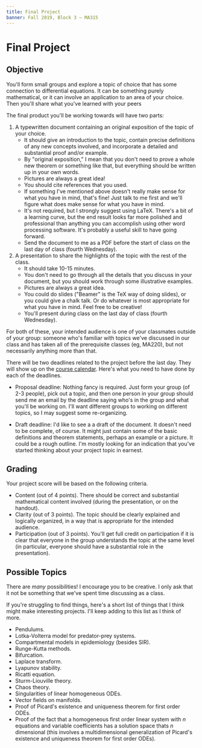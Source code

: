 ```yaml
---
title: Final Project
banner: Fall 2019, Block 3 — MA315
---
```


# Final Project

## Objective

You'll form small groups and explore a topic of choice that has some connection to differential equations. It can be something purely mathematical, or it can involve an application to an area of your choice. Then you'll share what you've learned with your peers

The final product you'll be working towards will have two parts:

1. A typewritten document containing an original exposition of the topic of your choice.
    * It should give an introduction to the topic, contain precise definitions of any new concepts involved, and incorporate a detailed and substantial proof and/or example.
    * By "original exposition," I mean that you don't need to prove a whole new theorem or something like that, but everything should be written up in your own words.
    * Pictures are always a great idea!
    * You should cite references that you used.
    * If something I've mentioned above doesn't really make sense for what you have in mind, that's fine! Just talk to me first and we'll figure what does make sense for what you have in mind.
    * It's not required, but I strongly suggest using LaTeX. There's a bit of a learning curve, but the end result looks far more polished and professional than anything you can accomplish using other word processing software. It's probably a useful skill to have going forward.
    * Send the document to me as a PDF before the start of class on the last day of class (fourth Wednesday).
2. A presentation to share the highlights of the topic with the rest of the class.
    * It should take 10-15 minutes.
    * You don't need to go through all the details that you discuss in your document, but you should work through some illustrative examples.
    * Pictures are always a great idea.
    * You could do slides ("Beamer" is the TeX way of doing slides), or you could give a chalk talk. Or do whatever is most appropriate for what you have in mind. Feel free to be creative!
    * You'll present during class on the last day of class (fourth Wednesday).

For both of these, your intended audience is one of your classmates outside of your group: someone who's familiar with topics we've discussed in our class and has taken all of the prerequisite classes (eg, MA220), but not necessarily anything more than that.

There will be two deadlines related to the project before the last day. They will show up on the [course calendar](index). Here's what you need to have done by each of the deadlines.

* Proposal deadline: Nothing fancy is required. Just form your group (of 2-3 people), pick out a topic, and then one person in your group should send me an email by the deadline saying who's in the group and what you'll be working on. I'll want different groups to working on different topics, so I may suggest some re-organizing.

* Draft deadline: I'd like to see a a draft of the document. It doesn't need to be complete, of course. It might just contain some of the basic definitions and theorem statements, perhaps an example or a picture. It could be a rough outline. I'm mostly looking for an indication that you've started thinking about your project topic in earnest.

## Grading

Your project score will be based on the following criteria.

* Content (out of 4 points). There should be correct and substantial mathematical content involved (during the presentation, or on the handout).
* Clarity (out of 3 points). The topic should be clearly explained and logically organized, in a way that is appropriate for the intended audience.
* Participation (out of 3 points). You'll get full credit on participation if it is clear that everyone in the group understands the topic at the same level (in particular, everyone should have a substantial role in the presentation).

## Possible Topics

There are *many* possibilities! I encourage you to be creative. I only ask that it not be something that we've spent time discussing as a class.

If you're struggling to find things, here's a short list of things that I think might make interesting projects. I'll keep adding to this list as I think of more.

* Pendulums.
* Lotka-Volterra model for predator-prey systems.
* Compartmental models in epidemiology (besides SIR).
* Runge-Kutta methods.
* Bifurcation.
* Laplace transform.
* Lyapunov stability.
* Ricatti equation.
* Sturm-Liouville theory.
* Chaos theory.
* Singularities of linear homogeneous ODEs.
* Vector fields on manifolds.
* Proof of Picard's existence and uniqueness theorem for first order ODEs.
* Proof of the fact that a homogeneous first order linear system with $n$ equations and variable coefficients has a solution space thats $n$ dimensional (this involves a multidimensional generalization of Picard's existence and uniqueness theorem for first order ODEs).

